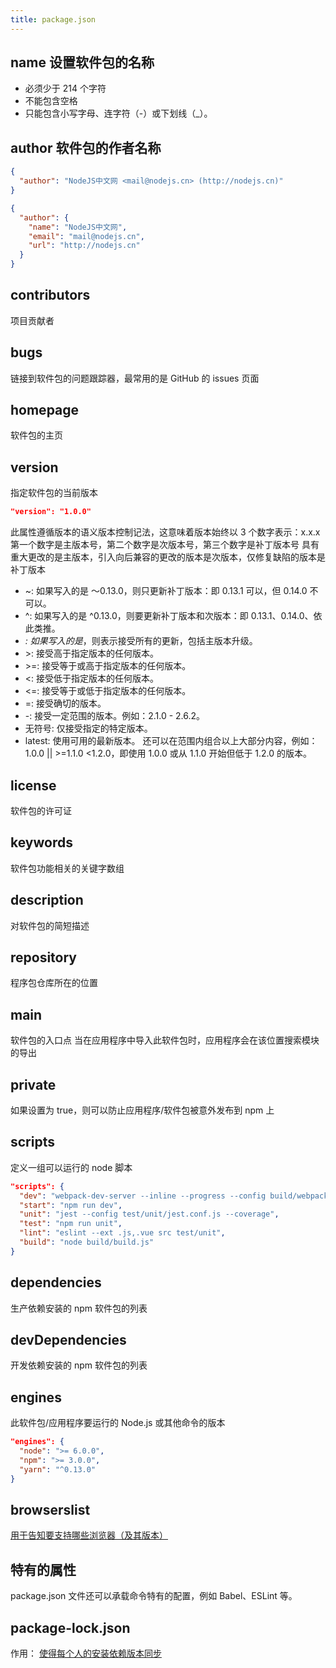 ```yaml
---
title: package.json
---
```


## name 设置软件包的名称

- 必须少于 214 个字符
- 不能包含空格
- 只能包含小写字母、连字符（-）或下划线（_）。

## author 软件包的作者名称

```json
{
  "author": "NodeJS中文网 <mail@nodejs.cn> (http://nodejs.cn)"
}
```

```json
{
  "author": {
    "name": "NodeJS中文网",
    "email": "mail@nodejs.cn",
    "url": "http://nodejs.cn"
  }
}
```

## contributors

项目贡献者

## bugs

链接到软件包的问题跟踪器，最常用的是 GitHub 的 issues 页面

## homepage

软件包的主页

## version

指定软件包的当前版本

```json
"version": "1.0.0"
```

此属性遵循版本的语义版本控制记法，这意味着版本始终以 3 个数字表示：x.x.x
第一个数字是主版本号，第二个数字是次版本号，第三个数字是补丁版本号
具有重大更改的是主版本，引入向后兼容的更改的版本是次版本，仅修复缺陷的版本是补丁版本

- ~: 如果写入的是 〜0.13.0，则只更新补丁版本：即 0.13.1 可以，但 0.14.0 不可以。
- ^: 如果写入的是 ^0.13.0，则要更新补丁版本和次版本：即 0.13.1、0.14.0、依此类推。
- *: 如果写入的是*，则表示接受所有的更新，包括主版本升级。
- \>: 接受高于指定版本的任何版本。
- \>=: 接受等于或高于指定版本的任何版本。
- <: 接受低于指定版本的任何版本。
- <=: 接受等于或低于指定版本的任何版本。
- =: 接受确切的版本。
- -: 接受一定范围的版本。例如：2.1.0 - 2.6.2。
- 无符号: 仅接受指定的特定版本。
- latest: 使用可用的最新版本。
还可以在范围内组合以上大部分内容，例如：1.0.0 || >=1.1.0 <1.2.0，即使用 1.0.0 或从 1.1.0 开始但低于 1.2.0 的版本。

## license

软件包的许可证

## keywords

软件包功能相关的关键字数组

## description

对软件包的简短描述

## repository

程序包仓库所在的位置

## main

软件包的入口点
当在应用程序中导入此软件包时，应用程序会在该位置搜索模块的导出

## private

如果设置为 true，则可以防止应用程序/软件包被意外发布到 npm 上

## scripts

定义一组可以运行的 node 脚本

```json
"scripts": {
  "dev": "webpack-dev-server --inline --progress --config build/webpack.dev.conf.js",
  "start": "npm run dev",
  "unit": "jest --config test/unit/jest.conf.js --coverage",
  "test": "npm run unit",
  "lint": "eslint --ext .js,.vue src test/unit",
  "build": "node build/build.js"
}
```

## dependencies

生产依赖安装的 npm 软件包的列表

## devDependencies

开发依赖安装的 npm 软件包的列表

## engines

此软件包/应用程序要运行的 Node.js 或其他命令的版本

```json
"engines": {
  "node": ">= 6.0.0",
  "npm": ">= 3.0.0",
  "yarn": "^0.13.0"
}
```

## browserslist

[用于告知要支持哪些浏览器（及其版本）](../脚手架工具/browserslist.md)

## 特有的属性

package.json 文件还可以承载命令特有的配置，例如 Babel、ESLint 等。

## package-lock.json

作用： [使得每个人的安装依赖版本同步](http://nodejs.cn/learn/the-package-lock-json-file)
